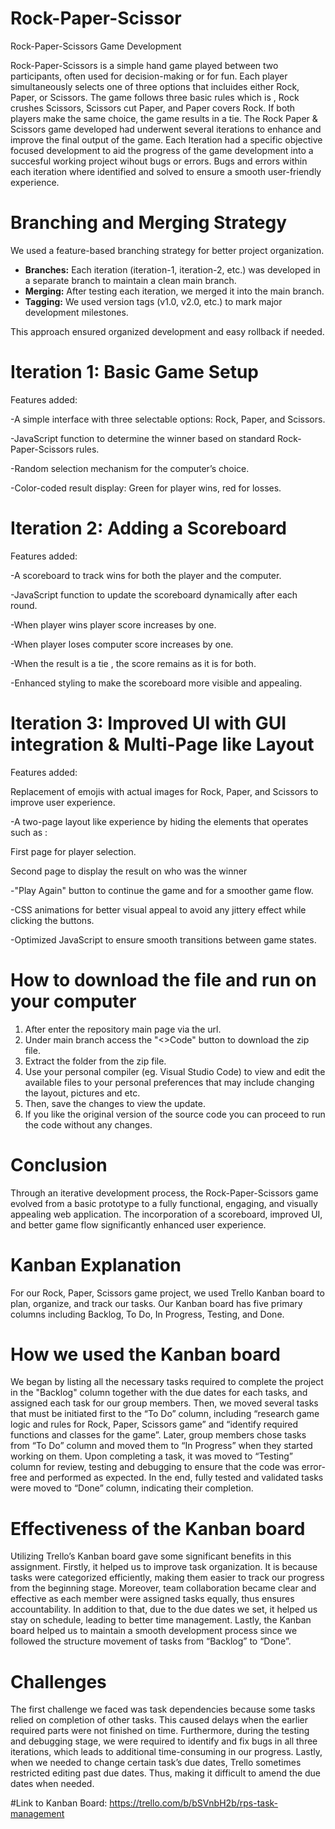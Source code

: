 # Rock-Paper-Scissor

Rock-Paper-Scissors Game Development

Rock-Paper-Scissors is a simple hand game played between two participants, often used for decision-making or for fun. Each player simultaneously selects one of three options that incluides either Rock, Paper, or Scissors. The game follows three basic rules which is , Rock crushes Scissors, Scissors cut Paper, and Paper covers Rock. If both players make the same choice, the game results in a tie. The Rock Paper & Scissors game developed had underwent several iterations to enhance and improve the final output of the game. Each Iteration had a specific objective focused development to aid the progress of the game development into a succesful working project wihout bugs or errors. Bugs and errors within each iteration where identified and solved to ensure a smooth user-friendly experience.

# Branching and Merging Strategy

We used a feature-based branching strategy for better project organization.

- **Branches:** Each iteration (iteration-1, iteration-2, etc.) was developed in a separate branch to maintain a clean main branch.
- **Merging:** After testing each iteration, we merged it into the main branch.
- **Tagging:** We used version tags (v1.0, v2.0, etc.) to mark major development milestones.

This approach ensured organized development and easy rollback if needed.

# Iteration 1: Basic Game Setup
Features added:

-A simple interface with three selectable options: Rock, Paper, and Scissors.

-JavaScript function to determine the winner based on standard Rock-Paper-Scissors rules.

-Random selection mechanism for the computer’s choice.

-Color-coded result display: Green for player wins, red for losses.

# Iteration 2: Adding a Scoreboard
Features added:

-A scoreboard to track wins for both the player and the computer.

-JavaScript function to update the scoreboard dynamically after each round.

-When player wins player score increases by one.

-When player loses computer score increases by one.

-When the result is a tie , the score remains as it is for both.

-Enhanced styling to make the scoreboard more visible and appealing.

# Iteration 3: Improved UI with GUI integration & Multi-Page like Layout
Features added:

Replacement of emojis with actual images for Rock, Paper, and Scissors to improve user experience.

-A two-page layout like experience by hiding the elements that operates such as :

First page for player selection.

Second page to display the result on who was the winner

-"Play Again" button to continue the game and for a smoother game flow.

-CSS animations for better visual appeal to avoid any jittery effect while clicking the buttons.

-Optimized JavaScript to ensure smooth transitions between game states.

# How to download the file and run on your computer
1. After enter the repository main page via the url.
2. Under main branch access the "<>Code" button to download the zip file.
3. Extract the folder from the zip file.
4. Use your personal compiler (eg. Visual Studio Code) to view and edit the available files to your personal preferences that may include changing the layout, pictures and etc.
5. Then, save the changes to view the update.
6. If you like the original version of the source code you can proceed to run the code without any changes.

# Conclusion
Through an iterative development process, the Rock-Paper-Scissors game evolved from a basic prototype to a fully functional, engaging, and visually appealing web application. The incorporation of a scoreboard, improved UI, and better game flow significantly enhanced user experience.

# Kanban Explanation
For our Rock, Paper, Scissors game project, we used Trello Kanban board to plan, organize, and track our tasks. Our Kanban board has five primary columns including Backlog, To Do, In Progress, Testing, and Done.

# How we used the Kanban board
We began by listing all the necessary tasks required to complete the project in the "Backlog" column together with the due dates for each tasks, and assigned each task for our group members. Then, we moved several tasks that must be initiated first to the “To Do” column, including “research game logic and rules for Rock, Paper, Scissors game” and “identify required functions and classes for the game”. Later, group members chose tasks from “To Do” column and moved them to “In Progress” when they started working on them. Upon completing a task, it was moved to “Testing” column for review, testing and debugging to ensure that the code was error-free and performed as expected. In the end, fully tested and validated tasks were moved to “Done” column, indicating their completion.

# Effectiveness of the Kanban board
Utilizing Trello’s Kanban board gave some significant benefits in this assignment. Firstly, it helped us to improve task organization. It is because tasks were categorized efficiently, making them easier to track our progress from the beginning stage. Moreover, team collaboration became clear and effective as each member were assigned tasks equally, thus ensures accountability. In addition to that, due to the due dates we set, it helped us stay on schedule, leading to better time management. Lastly, the Kanban board helped us to maintain a smooth development process since we followed the structure movement of tasks from “Backlog” to “Done”.

# Challenges
The first challenge we faced was task dependencies because some tasks relied on completion of other tasks. This caused delays when the earlier required parts were not finished on time. Furthermore, during the testing and debugging stage, we were required to identify and fix bugs in all three iterations, which leads to additional time-consuming in our progress. Lastly, when we needed to change certain task’s due dates, Trello sometimes restricted editing past due dates. Thus, making it difficult to amend the due dates when needed.

#Link to Kanban Board: https://trello.com/b/bSVnbH2b/rps-task-management
